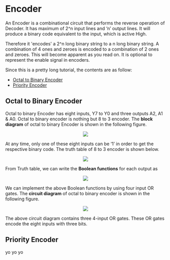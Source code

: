 # Encoder

An Encoder is a combinational circuit that performs the reverse operation of Decoder. It has maximum of 2^n input lines and ‘n’ output lines. It will produce a binary code equivalent to the input, which is active High. 

Therefore it 'encodes' a 2^n long binary string to a n long binary string. A combination of 4 ones and zeroes is encoded to a combination of 2 ones and zeroes. This will become apparent as you read on. It is optional to represent the enable signal in encoders.

Since this is a pretty long tutorial, the contents are as follow:

* [Octal to Binary Encoder](##-octal-to-binary-encoder)
* [Priority Encoder](https://github.com/Stav42/IC_Handbook/blob/master/Encoder.md##priority-encoder)

## Octal to Binary Encoder

Octal to binary Encoder has eight inputs, Y7 to Y0 and three outputs A2, A1 & A0. Octal to binary encoder is nothing but 8 to 3 encoder. The __block diagram__ of octal to binary Encoder is shown in the following figure.

<p align="center">
<img src="https://user-images.githubusercontent.com/58845531/79678248-fb95a080-8216-11ea-921e-bb2f97bf3866.jpg"/>
</p> 
At any time, only one of these eight inputs can be ‘1’ in order to get the respective binary code. The truth table of 8 to 3 encoder is shown below.

<p align="center">
<img src="https://user-images.githubusercontent.com/58845531/79678278-3e577880-8217-11ea-9bae-240590c132f4.png"/>
</p> 

From Truth table, we can write the __Boolean functions__ for each output as

<p align="center">
<img src="https://user-images.githubusercontent.com/58845531/79678295-68a93600-8217-11ea-893b-e9231409d2ca.png"/>
</p> 

We can implement the above Boolean functions by using four input OR gates. The __circuit diagram__ of octal to binary encoder is shown in the following figure.

<p align="center">
<img src="https://user-images.githubusercontent.com/58845531/79678305-8d9da900-8217-11ea-968e-96e1ade264bd.png"/>
</p> 

The above circuit diagram contains three 4-input OR gates. These OR gates encode the eight inputs with three bits.

## Priority Encoder

yo yo yo
